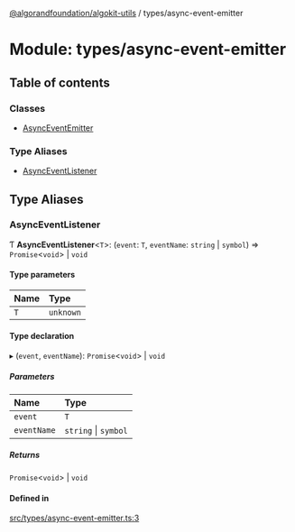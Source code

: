 [@algorandfoundation/algokit-utils](../README.md) / types/async-event-emitter

# Module: types/async-event-emitter

## Table of contents

### Classes

- [AsyncEventEmitter](../classes/types_async_event_emitter.AsyncEventEmitter.md)

### Type Aliases

- [AsyncEventListener](types_async_event_emitter.md#asynceventlistener)

## Type Aliases

### AsyncEventListener

Ƭ **AsyncEventListener**\<`T`\>: (`event`: `T`, `eventName`: `string` \| `symbol`) => `Promise`\<`void`\> \| `void`

#### Type parameters

| Name | Type |
| :------ | :------ |
| `T` | `unknown` |

#### Type declaration

▸ (`event`, `eventName`): `Promise`\<`void`\> \| `void`

##### Parameters

| Name | Type |
| :------ | :------ |
| `event` | `T` |
| `eventName` | `string` \| `symbol` |

##### Returns

`Promise`\<`void`\> \| `void`

#### Defined in

[src/types/async-event-emitter.ts:3](https://github.com/algorandfoundation/algokit-utils-ts/blob/main/src/types/async-event-emitter.ts#L3)
